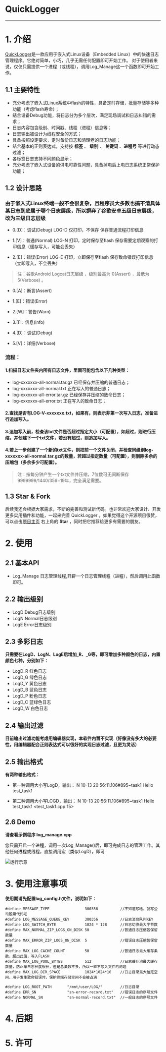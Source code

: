 # QuickLogger

---

# 1. 介绍

[QuickLogger](https://github.com/jsnjjnzx870214/QuickLogger)是一款应用于嵌入式Linux设备（Embedded Linux）中的快速日志管理程序。它绝对简单，小巧，几乎无需任何配置即可开始工作。
对于使用者来说，仅仅只需提供一个进程（或线程），调用Log_Manage这一个函数即可开始工作。

## 1.1 主要特性

- 充分考虑了嵌入式Linux系统中flash的特性，具备定时存储，批量存储等多种功能（考虑flash寿命）；
- 结合设备Debug功能，将日志分为多个层次，满足现场调试和日志纠错的需求；
- 日志内容包含级别、时间戳、线程（进程）信息等；
- 日志输出被设计为线程安全的方式；
- 具备按照设定要求，定时备份日志和清理老的日志功能；
- 结合基本的正则表达式，支持按 **标签**  、 **级别** 、 **关键词** 、**进程号** 等进行动态过滤；
- 各标签日志支持不同颜色显示；
- 充分考虑了嵌入式设备的供电可靠性问题，具备掉电后上电日志系统正常保护功能；

## 1.2 设计思路
### 由于嵌入式Linux终端一般不会很复杂，且程序员大多数也搞不清具体某日志到底属于哪个日志层级，所以摒弃了谷歌安卓五级日志层级，改为三级日志层级



- 0.[D]：调试(Debug) 	LOG-D   仅打印，不保存         保存普通流程打印信息


- 1.[V]：普通(Normal)   LOG-N   打印，定时保存至flash	 保存需要定期观察的打印信息（缓存写入，可能会丢失）


- 2.[E]：错误(Error) 	LOG-E   打印，立即保存至flash	 保存致命错误打印信息（立即写入，不会丢失）

> 注：谷歌Android Logcat日志层级 ，级别最高为 0(Assert) ，最低为 5(Verbose) 。

- 0.[A]：断言(Assert)

- 1.[E]：错误(Error)

- 2.[W]：警告(Warn)

- 3.[I]：信息(Info)

- 4.[D]：调试(Debug)

- 5.[V]：详细(Verbose)


### 流程：
#### 1.扫描日志文件夹内所有日志文件，里面可能包含以下几种类型：

- log-xxxxxxx-all-normal.tar.gz		已经保存并压缩的普通日志；
- log-xxxxxxx-all-normal.txt		正在写入的普通日志；
- log-xxxxxxx-all-error.tar.gz		已经保存并压缩的致命日志；
- log-xxxxxxx-all-error.txt			正在写入的致命日志；

#### 2.查找是否有LOG-V-xxxxxxx.txt，如果有，则表示非第一次写入日志，准备进行追加写入。

#### 3.追加写入前，检查该txt文件是否超过指定大小（可配置），如超过，则进行压缩，并创建下一个txt文件，若没有超过，则追加写入。

#### 4.若上一步创建了一个新的txt文件，则把前一个文件关闭，并检查同级别log-xxxxxxx-all-normal.tar.gz的数量，若超过指定数量（可配置），则删除多余的压缩包（多余多少可配置）。

> 注：按每分钟产生一个txt文件并压缩，7位数可无间断保存9999999/1440/356=19年，完全满足需要。


## 1.3 Star & Fork

后续我还会根据大家需求，不断的完善和测试新代码。也非常欢迎大家设计、开发更多实用插件和功能，一起来完善 QuickLogger 。如果觉得这个开源项目很赞，可以点击[项目主页](https://github.com/jsnjjnzx870214/QuickLogger) 右上角的 **Star** ，同时把它推荐给更多有需要的朋友。

# 2. 使用

## 2.1 基本API
- Log_Manage 	日志管理线程,开辟一个日志管理线程（进程），然后调用此函数即可。

## 2.2 输出级别
- LogD			Debug日志级别
- LogN			Normal日志级别
- LogE			Error日志级别

## 2.3 多彩日志
**只需要在LogD、LogN、LogE后增加_R、_G等，即可增加多种颜色的日志，内置颜色七种，分别如下：**

- LogD_R		红色日志
- LogD_G		绿色日志
- LogD_Y		黄色日志
- LogD_B		蓝色日志
- LogD_P		粉色日志
- LogD_C		蓝绿色日志
- LogD_W		白色日志

## 2.4 输出过滤

**目前输出过滤功能考虑用编辑器实现，本软件内暂不实现（好像没有多大的必要性，用编辑器配合正则表达式可以很好的实现日志过滤，且更为灵活）**

## 2.5 输出格式

**有两种输出格式：**

- 第一种调用大小写LogD，输出：
N 10-13 20:56:11.106#895~task1 Hello test_task1

- 第二种调用大小写LOGD，输出：
N 10-13 20:56:11.106#895~task1 Hello test_task1  <test_task1.cpp:15>

## 2.6 Demo

**请查看示例程序 log_manage.cpp**

您只需开启一个进程，调用一次Log_Manage()后，即可完成日志的管理工作。其他任何进程或线程，直接调用宏（类似LogD），即可

![运行示意](https://i.imgur.com/yYx1vYU.gif)
# 3. 使用注意事项
**使用期请先配置log_config.h文件，说明如下：**

```
#define MESSAGE_TYPE				300356			//不知道写啥，就写公司股票代码吧
#define LOG_MESSAGE_QUEUE_KEY		300356			//日志消息队列KEY
#define LOG_SWITCH_BYTE				1024 * 128		//日志切换最大字节数  
#define MAX_NORMAL_ZIP_LOGS_ON_DISK	50				//普通日志压缩包保留数量
#define MAX_ERROR_ZIP_LOGS_ON_DISK	5				//错误日志压缩包保留数量
#define MAX_LOG_CACHE_COUNT			50				//普通日志最大缓存条数，超出此值，写入FLASH
#define MAX_LOG_POOL_BYTES			512				//日志缓存池最大缓存数量，防止单日志长度很长，但是总条数不多，所以一直不写入文件的问题
#define MAX_LOG_DIR_SPACE			1024*1024*10	//日志目录最大给定空间，用于发生致命错误时，保护终端存储空间不会被占满

#define LOG_ROOT_PATH		"/mnt/user/LOG/"		//日志目录
#define ERR_SN				"sn-error-record.txt"	//错误日志的序号文件
#define NORMAL_SN			"sn-normal-record.txt"	//一般日志的序号文件
```

# 4. 后期

# 5. 许可
